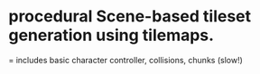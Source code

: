 # procedural Scene-based tileset generation using tilemaps.
= includes basic character controller, collisions, chunks (slow!)
